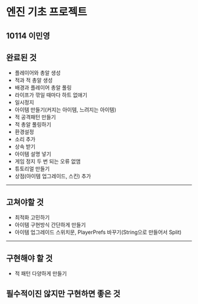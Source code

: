 # 엔진 기초 프로젝트
**10114 이민영**
---
## 완료된 것
  * 플레이어와 총알 생성
  * 적과 적 총알 생성
  * 배경과 플레이어 총알 풀링
  * 라이프가 깎일 때마다 하트 없애기
  * 일시정지
  * 아이템 만들기(커지는 아이템, 느려지는 아이템)
  * 적 공격패턴 만들기
  * 적 총알 풀링하기
  * 환경설정
  * 소리 추가
  * 상속 받기
  * 아이템 설명 넣기
  * 게임 정지 두 번 되는 오류 없앰
  * 튜토리얼 만들기
  * 상점(아이템 업그레이드, 스킨) 추가
---
## 고쳐야할 것
  * 최적화 고민하기
  * 아이템 구현방식 간단하게 만들기
  * 아이템 업그레이드 스위치문, PlayerPrefs 바꾸기(String으로 만들어서 Split)
---
## 구현해야 할 것
  * 적 패턴 다양하게 만들기
  
## 필수적이진 않지만 구현하면 좋은 것
 
